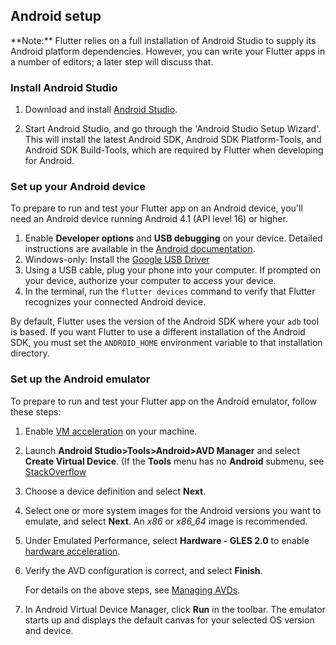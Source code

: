 ## Android setup

<aside class="alert alert-success" markdown="1">
<i class="fa fa-lightbulb-o"> </i> **Note:**
Flutter relies on a full installation of Android Studio to supply
its Android platform dependencies. However, you can write your
Flutter apps in a number of editors; a later step will discuss that.
</aside>


### Install Android Studio

1. Download and install [Android Studio](https://developer.android.com/studio/index.html).

1. Start Android Studio, and go through the 'Android Studio Setup Wizard'. This
will install the latest Android SDK, Android SDK Platform-Tools, and Android SDK
Build-Tools, which are required by Flutter when developing for Android.

### Set up your Android device

To prepare to run and test your Flutter app on an Android device, you'll need an
Android device running Android 4.1 (API level 16) or higher.

1. Enable **Developer options** and **USB debugging** on your device. Detailed instructions
are available in the [Android documentation](https://developer.android.com/studio/debug/dev-options.html).
1. Windows-only: Install the [Google USB Driver](https://developer.android.com/studio/run/win-usb)
1. Using a USB cable, plug your phone into your computer. If prompted on your
device, authorize your computer to access your device.
1. In the terminal, run the `flutter devices` command to verify that Flutter recognizes your
connected Android device.

By default, Flutter uses the version of the Android SDK where your `adb` tool is based. If
you want Flutter to use a different installation of the Android SDK, you must set the
`ANDROID_HOME` environment variable to that installation directory.

### Set up the Android emulator

To prepare to run and test your Flutter app on the Android emulator, follow these steps:

1. Enable [VM acceleration](https://developer.android.com/studio/run/emulator-acceleration.html) on your machine.
1. Launch **Android Studio>Tools>Android>AVD Manager** and select **Create Virtual Device**.
(If the **Tools** menu has no **Android** submenu, see
[StackOverflow](https://stackoverflow.com/questions/40407124/android-studio-2-2-2-tools-android-menu-is-missing-in-mac-os-x.)
1. Choose a device definition and select **Next**.
1. Select one or more system images for the Android versions you want to emulate,
   and select **Next**. An _x86_ or _x86\_64_ image is recommended.
1. Under Emulated Performance, select **Hardware - GLES 2.0** to enable
[hardware acceleration](https://developer.android.com/studio/run/emulator-acceleration.html).
1. Verify the AVD configuration is correct, and select **Finish**.

   For details on the above steps, see [Managing AVDs](https://developer.android.com/studio/run/managing-avds.html).
1. In Android Virtual Device Manager, click **Run** in the toolbar.
   The emulator starts up and displays the default canvas for your selected OS version
   and device.
